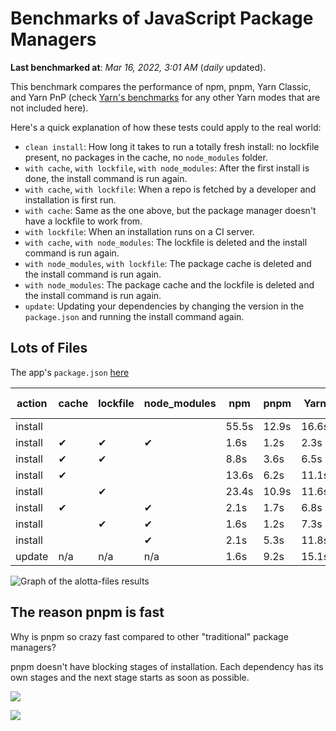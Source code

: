 # Benchmarks of JavaScript Package Managers

**Last benchmarked at**: _Mar 16, 2022, 3:01 AM_ (_daily_ updated).

This benchmark compares the performance of npm, pnpm, Yarn Classic, and Yarn PnP (check [Yarn's benchmarks](https://yarnpkg.com/benchmarks) for any other Yarn modes that are not included here).

Here's a quick explanation of how these tests could apply to the real world:

- `clean install`: How long it takes to run a totally fresh install: no lockfile present, no packages in the cache, no `node_modules` folder.
- `with cache`, `with lockfile`, `with node_modules`: After the first install is done, the install command is run again.
- `with cache`, `with lockfile`: When a repo is fetched by a developer and installation is first run.
- `with cache`: Same as the one above, but the package manager doesn't have a lockfile to work from.
- `with lockfile`: When an installation runs on a CI server.
- `with cache`, `with node_modules`: The lockfile is deleted and the install command is run again.
- `with node_modules`, `with lockfile`: The package cache is deleted and the install command is run again.
- `with node_modules`: The package cache and the lockfile is deleted and the install command is run again.
- `update`: Updating your dependencies by changing the version in the `package.json` and running the install command again.

## Lots of Files

The app's `package.json` [here](https://github.com/pnpm/pnpm.github.io/blob/main/benchmarks/fixtures/alotta-files/package.json)

| action  | cache | lockfile | node_modules| npm | pnpm | Yarn | Yarn PnP |
| ---     | ---   | ---      | ---         | --- | ---  | ---  | ---      |
| install |       |          |             | 55.5s | 12.9s | 16.6s | 24.3s |
| install | ✔     | ✔        | ✔           | 1.6s | 1.2s | 2.3s | n/a |
| install | ✔     | ✔        |             | 8.8s | 3.6s | 6.5s | 1.5s |
| install | ✔     |          |             | 13.6s | 6.2s | 11.1s | 5.9s |
| install |       | ✔        |             | 23.4s | 10.9s | 11.6s | 18.4s |
| install | ✔     |          | ✔           | 2.1s | 1.7s | 6.8s | n/a |
| install |       | ✔        | ✔           | 1.6s | 1.2s | 7.3s | n/a |
| install |       |          | ✔           | 2.1s | 5.3s | 11.8s | n/a |
| update  | n/a | n/a | n/a | 1.6s | 9.2s | 15.1s | 29.6s |

<img alt="Graph of the alotta-files results" src="/img/benchmarks/alotta-files.svg" />

## The reason pnpm is fast

Why is pnpm so crazy fast compared to other "traditional" package managers?

pnpm doesn't have blocking stages of installation. Each dependency has its own stages and the next stage starts as soon as possible.

![](/img/installation-stages-of-other-pms.png)

![](/img/installation-stages-of-pnpm.jpg)